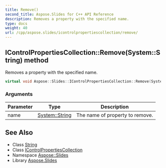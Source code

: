 ```yaml
---
title: Remove()
second_title: Aspose.Slides for C++ API Reference
description: Removes a property with the specified name.
type: docs
weight: 40
url: /cpp/aspose.slides/icontrolpropertiescollection/remove/
---
```

## IControlPropertiesCollection::Remove(System::String) method


Removes a property with the specified name.

```cpp
virtual void Aspose::Slides::IControlPropertiesCollection::Remove(System::String name)=0
```


### Arguments

| Parameter | Type | Description |
| --- | --- | --- |
| name | [System::String](../../../system/string/) | The name of property to remove. |

## See Also

* Class [String](../../system/string/)
* Class [IControlPropertiesCollection](./)
* Namespace [Aspose::Slides](../)
* Library [Aspose.Slides](../../)